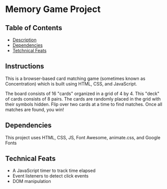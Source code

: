 # Memory Game Project

## Table of Contents

* [Description](#description)
* [Dependencies](#dependencies)
* [Tetchnical Feats](#technicalfeats)

## Instructions

This is a browser-based card matching game (sometimes known as Concentration) which is built using HTML, CSS, and JavaScript.

The board consists of 16 "cards" organized in a grid of 4 by 4. This "deck" of cards consists of 8 pairs. The cards are randomly placed in the grid with their symbols hidden. Flip over two cards at a time to find matches. Once all matches are found, you win!

## Dependencies
This project uses HTML, CSS, JS, Font Awesome, animate.css, and Google Fonts

## Technical Feats
* A JavaScript timer to track time elapsed
* Event listeners to detect click events
* DOM manipulation


